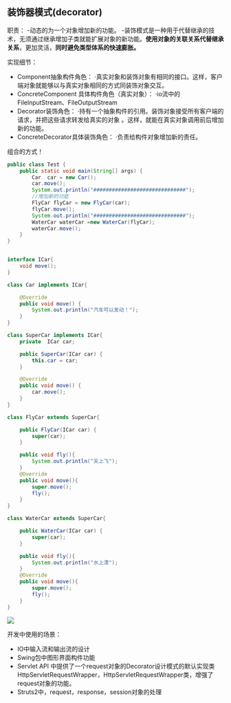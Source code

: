 ## 装饰器模式(decorator)
职责：
-动态的为一个对象增加新的功能。
-装饰模式是一种用于代替继承的技术，无须通过继承增加子类就能扩展对象的新功能。**使用对象的关联关系代替继承关系**，更加灵活，**同时避免类型体系的快速膨胀。**

实现细节：
* Component抽象构件角色：
·真实对象和装饰对象有相同的接口。这样，客户端对象就能够以与真实对象相同的方式同装饰对象交互。
* ConcreteComponent 具体构件角色（真实对象）：
·io流中的FilelnputStream、FileOutputStream
* Decorator装饰角色：
·持有一个抽象构件的引用。装饰对象接受所有客户端的请求，并把这些请求转发给真实的对象
。这样，就能在真实对象调用前后增加新的功能。
* ConcreteDecorator具体装饰角色：
·负责给构件对象增加新的责任。

组合的方式！
```java
public class Test {
    public static void main(String[] args) {
        Car  car = new Car();
        car.move();
        System.out.println("##############################");
        //增加新的功能
        FlyCar flyCar = new FlyCar(car);
        flyCar.move();
        System.out.println("##############################");
        WaterCar waterCar =new WaterCar(flyCar);
        waterCar.move();
    }
}


interface ICar{
    void move();
}

class Car implements ICar{

    @Override
    public void move() {
        System.out.println("汽车可以发动！");
    }
}

class SuperCar implements ICar{
    private  ICar car;

    public SuperCar(ICar car) {
        this.car = car;
    }

    @Override
    public void move() {
        car.move();
    }
}

class FlyCar extends SuperCar{

    public FlyCar(ICar car) {
        super(car);
    }

    public void fly(){
        System.out.println("天上飞");
    }
    @Override
    public void move(){
        super.move();
        fly();
    }
}

class WaterCar extends SuperCar{

    public WaterCar(ICar car) {
        super(car);
    }

    public void fly(){
        System.out.println("水上漂");
    }
    @Override
    public void move(){
        super.move();
        fly();
    }
}
```
<img src="https://gitee.com/zero049/MyNoteImages/raw/master/Annotation 2019-12-08 161016.png"  div align=center />

开发中使用的场景：
* IO中输入流和输出流的设计
* Swing包中图形界面构件功能
* Servlet API 中提供了一个request对象的Decorator设计模式的默认实现类HttpServletRequestWrapper，HttpServletRequestWrapper类，增强了request对象的功能。
* Struts2中，request，response，session对象的处理